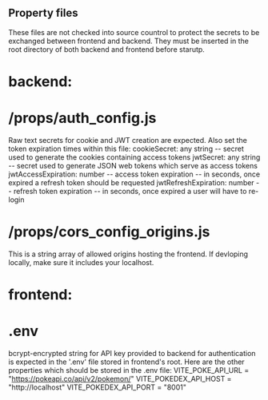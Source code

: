 ## Property files

These files are not checked into source countrol to protect the secrets to be exchanged between frontend and backend. They must be inserted in the root directory of both backend and frontend before starutp.

# backend:

# /props/auth_config.js

Raw text secrets for cookie and JWT creation are expected. Also set the token expiration times within this file:
cookieSecret: any string -- secret used to generate the cookies containing access tokens
jwtSecret: any string -- secret used to generate JSON web tokens which serve as access tokens
jwtAccessExpiration: number -- access token expiration -- in seconds, once expired a refresh token should be requested
jwtRefreshExpiration: number -- refresh token expiration -- in seconds, once expired a user will have to re-login

# /props/cors_config_origins.js

This is a string array of allowed origins hosting the frontend. If devloping locally, make sure it includes your localhost.

# frontend:

# .env

bcrypt-encrypted string for API key provided to backend for authentication is expected in the '.env' file stored in frontend's root. Here are the other properties which should
be stored in the .env file:
VITE_POKE_API_URL = "https://pokeapi.co/api/v2/pokemon/"
VITE_POKEDEX_API_HOST = "http://localhost"
VITE_POKEDEX_API_PORT = "8001"
